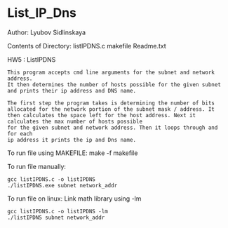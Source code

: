 # List_IP_Dns

Author: Lyubov Sidlinskaya


Contents of Directory:
	listIPDNS.c
	makefile
	Readme.txt

HW5 : ListIPDNS

	This program accepts cmd line arguments for the subnet and network address.
	It then determines the number of hosts possible for the given subnet and prints their ip address and DNS name. 

	The first step the program takes is determining the number of bits allocated for the network portion of the subnet mask / address. It then calculates the space left for the host address. Next it calculates the max number of hosts possible
	for the given subnet and network address. Then it loops through and for each
	ip address it prints the ip and Dns name. 


To run file using MAKEFILE:
	make -f makefile


To run file manually:

	gcc listIPDNS.c -o listIPDNS
	./listIPDNS.exe subnet network_addr

To run file on linux: 
	Link math library using -lm

	gcc listIPDNS.c -o listIPDNS -lm
	./listIPDNS subnet network_addr
